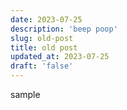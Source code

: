 ```yaml
---
date: 2023-07-25
description: 'beep poop'
slug: old-post
title: old post
updated_at: 2023-07-25
draft: 'false'
---
```


sample
